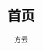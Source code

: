 ---
title: 首页
process:
    twig: true
    markdown: false
author: 方云

content:
  carousels:
   - title: 现代化全日制九年一贯制民办学校
     subtitle: 国学立品、双语达人建设中西人文教育
     list:
      - 传承民族国风文化基础
      - 融合多元文化的教育实践中
      - 铸造鲜明的学校文化特色
     description: 校园环境清净优雅、古风悠韵
     image: theme://images/zhh/index1.png
     active: active
   - title: 历经20余年卓越发展壮大
     subtitle: 优良的教学服务
     list:
      - 丰富充沛的课程体系
      - 德才兼备的教师团队
      - 书香浓郁的学习环境
     description: 为每颗“种子”的成长提供优质发展空间，让每颗“种子”的梦想从这里生根发芽！
     image: theme://images/zhh/index2.png
   - title: 学校面向全国招生
     subtitle: 择优录取
     list:
      - 学前部
      - 小学部
      - 中学部学生
     description: 学校可容纳从小学到初中共60个教学班，每班25人左右
     image: theme://images/zhh/index3.png 
---